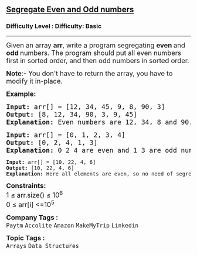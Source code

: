 <h2><a href="https://www.geeksforgeeks.org/problems/segregate-even-and-odd-numbers4629/1?page=9&difficulty=Basic&sortBy=submissions">Segregate Even and Odd numbers</a></h2><h3>Difficulty Level : Difficulty: Basic</h3><hr><div class="problems_problem_content__Xm_eO"><p><span style="font-size: 18px;">Given an array <strong>a</strong><strong>rr</strong>, write a program segregating <strong>even </strong>and <strong>odd </strong>numbers. The program should put all even numbers first in sorted order, and then odd numbers in sorted order.</span></p>
<p><span style="font-size: 18px;"><strong>Note</strong>:- You don't have to return the array, you have to modify it in-place.</span></p>
<p><span style="font-size: 18px;"><strong>Example:</strong></span></p>
<pre><span style="font-size: 18px;"><strong>Input: </strong>arr[] = [12, 34, 45, 9, 8, 90, 3]
<strong>Output:</strong> [8, 12, 34, 90, 3, 9, 45]
<strong>Explanation:</strong> Even numbers are 12, 34, 8 and 90. Rest are odd numbers.
</span></pre>
<pre><span style="font-size: 18px;"><strong>Input:</strong> arr[] = [0, 1, 2, 3, 4]
<strong>Output:</strong> [0, 2, 4, 1, 3]
<strong>Explanation:</strong> 0 2 4 are even and 1 3 are odd numbers.<br></span></pre>
<pre><strong>Input:</strong> arr[] = [10, 22, 4, 6]
<strong>Output:</strong> [10, 22, 4, 6]
<strong>Explanation:</strong> Here all elements are even, so no need of segregataion</pre>
<p><span style="font-size: 18px;"><strong>Constraints:</strong><br>1 ≤ arr.size() ≤ 10<sup>6</sup><br>0 ≤ arr[i] &lt;=10<sup>5</sup></span></p></div><p><span style=font-size:18px><strong>Company Tags : </strong><br><code>Paytm</code>&nbsp;<code>Accolite</code>&nbsp;<code>Amazon</code>&nbsp;<code>MakeMyTrip</code>&nbsp;<code>Linkedin</code>&nbsp;<br><p><span style=font-size:18px><strong>Topic Tags : </strong><br><code>Arrays</code>&nbsp;<code>Data Structures</code>&nbsp;